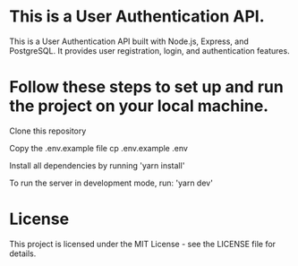 # This is a User Authentication API. 
This is a User Authentication API built with Node.js, Express, and PostgreSQL. It provides user registration, login, and authentication features.


# Follow these steps to set up and run the project on your local machine.

Clone this repository

Copy the .env.example file cp .env.example .env

Install all dependencies by running 'yarn install'

To run the server in development mode, run: 'yarn dev'


# License
This project is licensed under the MIT License - see the LICENSE file for details.